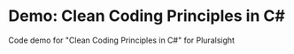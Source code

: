 # Demo: Clean Coding Principles in C#

Code demo for "Clean Coding Principles in C#" for Pluralsight
